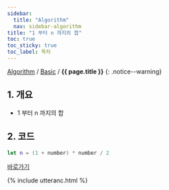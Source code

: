 ```yaml
---
sidebar:
  title: "Algorithm"
  nav: sidebar-algorithm
title: "1 부터 n 까지의 합"
toc: true
toc_sticky: true
toc_label: 목차
---
```

[Algorithm](/algorithm/) / [Basic](/algorithm/basic/) / **{{ page.title }}**
{: .notice--warning}

## 1. 개요
- 1 부터 n 까지의 합

## 2. 코드
```swift
let n = (1 + number) * number / 2
```

[바로가기](https://github.com/swift-man/swift/blob/master/NumberSum/Sum1...100.playground/Contents.swift)


{% include utteranc.html %}
